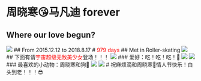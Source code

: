 # 周晓寒😘马凡迪 forever
## Where our love begun?
<img src = "https://img.zcool.cn/community/01884159c3883ba801218e188e7569.jpg@1280w_1l_2o_100sh.jpg"/>
## From 2015.12.12 to 2018.8.17
# <font color="red">979 days</font>
## Met in Roller-skating 
<img src = "https://ww4.sinaimg.cn/large/006qdOBMjw1f22ok6wg52j337k2eonpe.jpg"/>
## 下面有请<font color="red">宇宙超级无敌美少女</font>登场！！！
<img src = "https://wx1.sinaimg.cn/large/005PWVnRly1fuc3ofgfizj30v915okdk.jpg"/>
### 爱好：吃！吃！吃！🍱
<img src = "https://timgsa.baidu.com/timg?image&quality=80&size=b9999_10000&sec=1534454864069&di=e3a47ddb9914150c10a0b9163cad1aac&imgtype=0&src=http%3A%2F%2Fimg.pconline.com.cn%2Fimages%2Fupload%2Fupc%2Ftx%2Fpcdlc%2F1703%2F07%2Fc8%2F38909242_1488884681747.jpg"/>
<img src = "https://wx3.sinaimg.cn/large/006ajVGQgy1fhb5tc8wzug309f052hdv.gif"/>
### 最喜欢的小动物：周晓寒和狗💩
<img src = "https://wx3.sinaimg.cn/large/005PWVnRly1fuc4eikxk2j30v214t7wh.jpg"/>
<img src = "https://wx2.sinaimg.cn/large/005PWVnRly1fuc4akxdlhj30hs0np14g.jpg"/>
# 祝麻烦滴和周晓寒🤣情人节快乐！白头到老！！！😎
